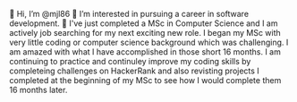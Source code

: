 👋 Hi, I’m @mjl86
👀 I’m interested in pursuing a career in software development.
🌱 I've just completed a MSc in Computer Science and I am actively job searching for my next exciting new role. I began my MSc with very little coding or computer science 
background which was challenging. I am amazed with what I have accomplished in those short 16 months.
I am continuing to practice and continuley improve my coding skills by completeing challenges on HackerRank and also revisting projects I completed at the beginning of my MSc to 
see how I would complete them 16 months later. 


<!---
mjl86/mjl86 is a ✨ special ✨ repository because its `README.md` (this file) appears on your GitHub profile.
You can click the Preview link to take a look at your changes.
--->
